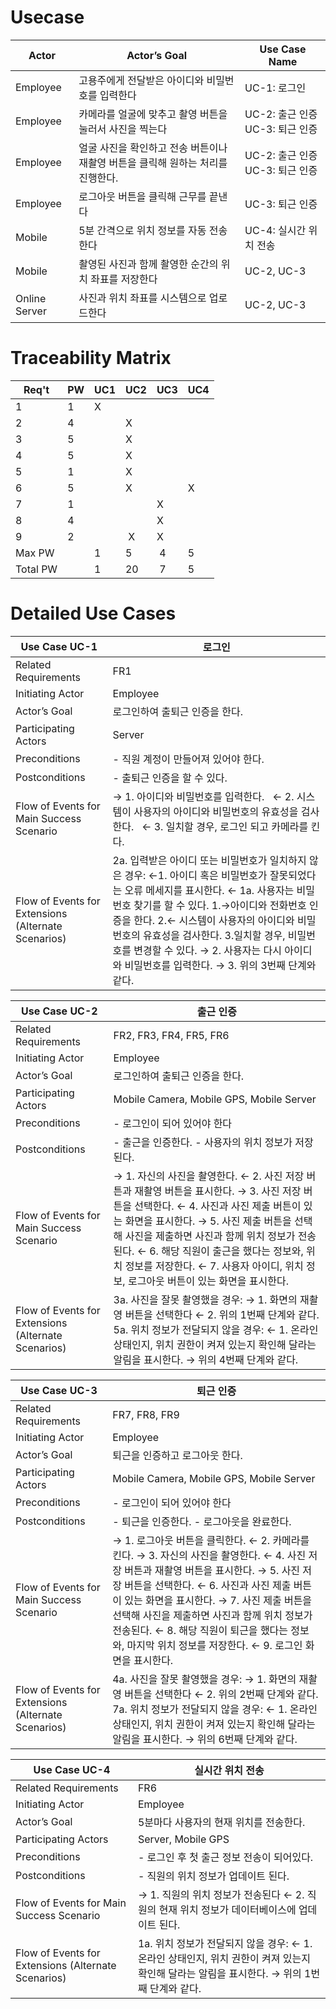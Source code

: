 # Usecase

Actor | Actor’s   Goal | Use   Case Name
-- | -- | --
Employee | 고용주에게 전달받은 아이디와 비밀번호를 입력한다 | UC-1: 로그인
Employee | 카메라를 얼굴에 맞추고 촬영 버튼을 눌러서 사진을 찍는다 | UC-2: 출근 인증   UC-3: 퇴근 인증
Employee | 얼굴 사진을 확인하고 전송 버튼이나 재촬영 버튼을 클릭해 원하는 처리를 진행한다. | UC-2: 출근 인증   UC-3: 퇴근 인증
Employee | 로그아웃 버튼을 클릭해 근무를 끝낸다 | UC-3: 퇴근 인증
Mobile | 5분 간격으로 위치 정보를 자동 전송한다 | UC-4: 실시간 위치 전송
Mobile | 촬영된 사진과 함께 촬영한 순간의 위치 좌표를 저장한다 | UC-2, UC-3
Online Server | 사진과 위치 좌표를 시스템으로 업로드한다 | UC-2, UC-3


# Traceability Matrix

Req't | PW | UC1 | UC2 | UC3 | UC4
-- | -- | -- | -- | -- | --
1 | 1 | X |  |  |   
2 | 4 |  | X |  |   
3 | 5 |  | X |  |  
4 | 5 |  | X |  |  
5 | 1 |  | X |  |  
6 | 5 |  | X |  | X
7 | 1 |  |  | X |  
8 | 4 |  |  | X |  
9 | 2 |  | X | X |  
Max PW |  | 1 | 5 | 4 | 5 
Total PW |  | 1 | 20 | 7 | 5 


# Detailed Use Cases

Use Case UC-1 | 로그인
-- | --
Related Requirements | FR1
Initiating   Actor | Employee
Actor’s Goal | 로그인하여 출퇴근 인증을 한다.
Participating   Actors | Server
Preconditions | - 직원 계정이 만들어져 있어야 한다.
Postconditions | - 출퇴근 인증을 할 수 있다.
Flow of Events   for Main Success Scenario | → 1. 아이디와 비밀번호를 입력한다.        ← 2. 시스템이 사용자의 아이디와 비밀번호의 유효성을 검사한다.        ← 3. 일치할 경우, 로그인 되고 카메라를 킨다.
Flow of Events   for Extensions (Alternate Scenarios) | 2a. 입력받은 아이디 또는 비밀번호가 일치하지 않은 경우:    ←1. 아이디 혹은 비밀번호가 잘못되었다는 오류 메세지를 표시한다.    ← 1a. 사용자는 비밀번호 찾기를 할 수 있다.   1.→아이디와 전화번호 인증을 한다.   2.← 시스템이 사용자의 아이디와 비밀번호의 유효성을 검사한다.   3.일치할 경우, 비밀번호를 변경할 수 있다.   → 2. 사용자는 다시 아이디와 비밀번호를 입력한다.    → 3. 위의 3번째 단계와 같다.


Use Case UC-2 | 출근 인증
-- | --
Related Requirements | FR2, FR3, FR4,   FR5, FR6
Initiating   Actor | Employee
Actor’s Goal | 로그인하여 출퇴근 인증을 한다.
Participating   Actors | Mobile Camera, Mobile GPS, Mobile Server
Preconditions | - 로그인이 되어 있어야 한다
Postconditions | - 출근을 인증한다.   - 사용자의 위치 정보가 저장된다.
Flow of Events   for Main Success Scenario | → 1. 자신의 사진을 촬영한다.   ← 2. 사진 저장 버튼과 재촬영 버튼을 표시한다.   → 3. 사진 저장 버튼을 선택한다.   ← 4. 사진과 사진 제출 버튼이 있는 화면을 표시한다.   → 5. 사진 제출 버튼을 선택해 사진을 제출하면 사진과 함께 위치 정보가 전송된다.   ← 6. 해당 직원이 출근을 했다는 정보와, 위치 정보를 저장한다.   ← 7. 사용자 아이디, 위치 정보, 로그아웃 버튼이 있는 화면을 표시한다.
Flow of Events   for Extensions (Alternate Scenarios) | 3a. 사진을 잘못 촬영했을 경우:   → 1. 화면의 재촬영 버튼을 선택한다   ← 2. 위의 1번째 단계와 같다.   5a. 위치 정보가 전달되지 않을 경우:   ← 1. 온라인 상태인지, 위치 권한이 켜져 있는지 확인해 달라는 알림을 표시한다.   → 위의 4번째 단계와 같다.
 
 
 Use Case UC-3 | 퇴근 인증
-- | --
Related Requirements | FR7, FR8, FR9
Initiating   Actor | Employee
Actor’s Goal | 퇴근을 인증하고 로그아웃   한다.
Participating   Actors | Mobile Camera, Mobile GPS, Mobile Server
Preconditions | - 로그인이 되어 있어야 한다
Postconditions | - 퇴근을 인증한다.   - 로그아웃을 완료한다.
Flow of Events   for Main Success Scenario | → 1. 로그아웃 버튼을 클릭한다.   ← 2. 카메라를 킨다.   → 3. 자신의 사진을 촬영한다.   ← 4. 사진 저장 버튼과 재촬영 버튼을 표시한다.   → 5. 사진 저장 버튼을 선택한다.   ← 6. 사진과 사진 제출 버튼이 있는 화면을 표시한다.   → 7. 사진 제출 버튼을 선택해 사진을 제출하면 사진과 함께 위치 정보가 전송된다.   ← 8. 해당 직원이 퇴근을 했다는 정보와, 마지막 위치 정보를 저장한다.   ← 9. 로그인 화면을 표시한다.
Flow of Events   for Extensions (Alternate Scenarios) | 4a. 사진을 잘못 촬영했을 경우:   → 1. 화면의 재촬영 버튼을 선택한다   ← 2. 위의 2번째 단계와 같다.   7a. 위치 정보가 전달되지 않을 경우:   ← 1. 온라인 상태인지, 위치 권한이 켜져 있는지 확인해 달라는 알림을 표시한다.   → 위의 6번째 단계와 같다.


Use Case UC-4 | 실시간 위치 전송
-- | --
Related Requirements | FR6
Initiating Actor |  Employee
Actor’s Goal | 5분마다 사용자의 현재 위치를 전송한다.
Participating Actors | Server, Mobile GPS
Preconditions | - 로그인 후 첫 출근 정보 전송이 되어있다.
Postconditions | - 직원의 위치 정보가 업데이트 된다. 
Flow of Events for Main Success Scenario | → 1. 직원의 위치 정보가 전송된다 ← 2. 직원의 현재 위치 정보가 데이터베이스에 업데이트 된다.
Flow of Events for Extensions (Alternate Scenarios) | 1a. 위치 정보가 전달되지 않을 경우:   ← 1. 온라인 상태인지, 위치 권한이 켜져 있는지 확인해 달라는 알림을 표시한다.  → 위의 1번째 단계와 같다.
